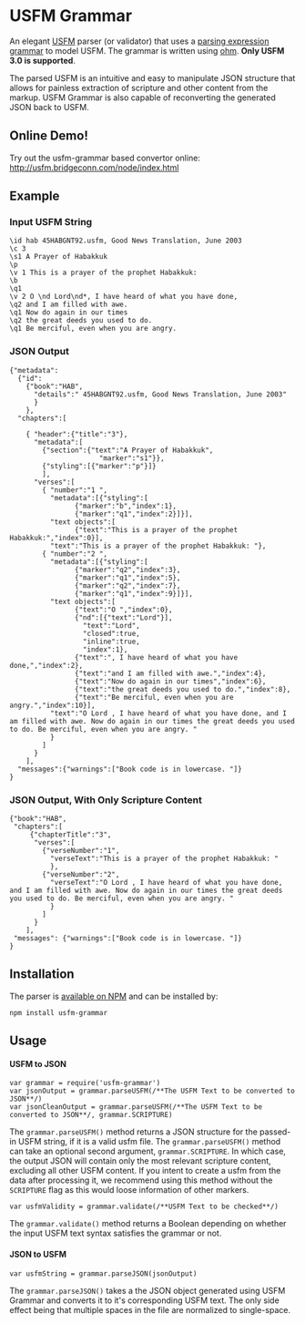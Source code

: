 # USFM Grammar

An elegant [USFM](https://github.com/ubsicap/usfm) parser (or validator) that uses a [parsing expression grammar](https://en.wikipedia.org/wiki/Parsing_expression_grammar) to model USFM. The grammar is written using [ohm](https://ohmlang.github.io/). **Only USFM 3.0 is supported**. 

The parsed USFM is an intuitive and easy to manipulate JSON structure that allows for painless extraction of scripture and other content from the markup. USFM Grammar is also capable of reconverting the generated JSON back to USFM.

## Online Demo!

Try out the usfm-grammar based convertor online: http://usfm.bridgeconn.com/node/index.html

## Example

### Input USFM String

```
\id hab 45HABGNT92.usfm, Good News Translation, June 2003
\c 3
\s1 A Prayer of Habakkuk
\p
\v 1 This is a prayer of the prophet Habakkuk:
\b
\q1
\v 2 O \nd Lord\nd*, I have heard of what you have done,
\q2 and I am filled with awe.
\q1 Now do again in our times
\q2 the great deeds you used to do.
\q1 Be merciful, even when you are angry.
```

### JSON Output

```
{"metadata":
  {"id":
    {"book":"HAB",
      "details":" 45HABGNT92.usfm, Good News Translation, June 2003"
      }
    },
  "chapters":[
 
    { "header":{"title":"3"},
      "metadata":[
        {"section":{"text":"A Prayer of Habakkuk",
                      "marker":"s1"}},
        {"styling":[{"marker":"p"}]}
        ],
      "verses":[
        { "number":"1 ",
          "metadata":[{"styling":[
                {"marker":"b","index":1},
                {"marker":"q1","index":2}]}],
          "text objects":[
                {"text":"This is a prayer of the prophet Habakkuk:","index":0}],
          "text":"This is a prayer of the prophet Habakkuk: "},
        { "number":"2 ",
          "metadata":[{"styling":[
                {"marker":"q2","index":3},
                {"marker":"q1","index":5},
                {"marker":"q2","index":7},
                {"marker":"q1","index":9}]}],
          "text objects":[
                {"text":"O ","index":0},
                {"nd":[{"text":"Lord"}],
                  "text":"Lord",
                  "closed":true,
                  "inline":true,
                  "index":1},
                {"text":", I have heard of what you have done,","index":2},
                {"text":"and I am filled with awe.","index":4},
                {"text":"Now do again in our times","index":6},
                {"text":"the great deeds you used to do.","index":8},
                {"text":"Be merciful, even when you are angry.","index":10}],
          "text":"O Lord , I have heard of what you have done, and I am filled with awe. Now do again in our times the great deeds you used to do. Be merciful, even when you are angry. "
          }
        ]
      }
    ],
  "messages":{"warnings":["Book code is in lowercase. "]}
}
```

### JSON Output, With Only Scripture Content

```
{"book":"HAB",
 "chapters":[
     {"chapterTitle":"3",
      "verses":[
        {"verseNumber":"1",
          "verseText":"This is a prayer of the prophet Habakkuk: "
          },
        {"verseNumber":"2",
          "verseText":"O Lord , I have heard of what you have done, and I am filled with awe. Now do again in our times the great deeds you used to do. Be merciful, even when you are angry. "
          }
        ]
      }
    ],
 "messages": {"warnings":["Book code is in lowercase. "]}
}
```

## Installation

The parser is [available on NPM](https://www.npmjs.com/package/usfm-grammar) and can be installed by:

`npm install usfm-grammar`

## Usage

#### USFM to JSON
```
var grammar = require('usfm-grammar')
var jsonOutput = grammar.parseUSFM(/**The USFM Text to be converted to JSON**/)
var jsonCleanOutput = grammar.parseUSFM(/**The USFM Text to be converted to JSON**/, grammar.SCRIPTURE)
```
The `grammar.parseUSFM()` method returns a JSON structure for the passed-in USFM string, if it is a valid usfm file.
The `grammar.parseUSFM()` method can take an optional second argument, `grammar.SCRIPTURE`. In which case, the output JSON will contain only the most relevant scripture content, excluding all other USFM content.
If you intent to create a usfm from the data after processing it, we recommend using this method without the `SCRIPTURE` flag as this would loose information of other markers. 


```
var usfmValidity = grammar.validate(/**USFM Text to be checked**/)
```
The `grammar.validate()` method returns a Boolean depending on whether the input USFM text syntax satisfies the grammar or not.

#### JSON to USFM
```
var usfmString = grammar.parseJSON(jsonOutput)
```
The `grammar.parseJSON()` takes a the JSON object generated using USFM Grammar and converts it to it's corresponding USFM text. The only side effect being that multiple spaces in the file are normalized to single-space.

